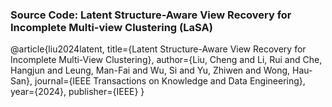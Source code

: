 ### Source Code: Latent Structure-Aware View Recovery for Incomplete Multi-view Clustering (LaSA) 



@article{liu2024latent,
  title={Latent Structure-Aware View Recovery for Incomplete Multi-View Clustering},
  author={Liu, Cheng and Li, Rui and Che, Hangjun and Leung, Man-Fai and Wu, Si and Yu, Zhiwen and Wong, Hau-San},
  journal={IEEE Transactions on Knowledge and Data Engineering},
  year={2024},
  publisher={IEEE}
}
